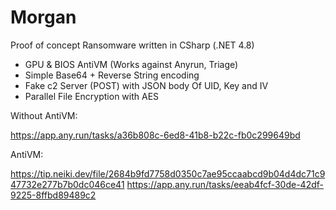 # Morgan 

Proof of concept Ransomware written in CSharp (.NET 4.8)

* GPU & BIOS AntiVM (Works against Anyrun, Triage)
* Simple Base64 + Reverse String encoding
* Fake c2 Server (POST) with JSON body Of UID, Key and IV
* Parallel File Encryption with AES

Without AntiVM: 

https://app.any.run/tasks/a36b808c-6ed8-41b8-b22c-fb0c299649bd

AntiVM: 

https://tip.neiki.dev/file/2684b9fd7758d0350c7ae95ccaabcd9b04d4dc71c947732e277b7b0dc046ce41
https://app.any.run/tasks/eeab4fcf-30de-42df-9225-8ffbd89489c2
